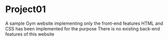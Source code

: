 # Project01
A sample Gym website implementing only the front-end features
HTML and CSS has been implemented for the purpose
There is no existing back-end features of this website
